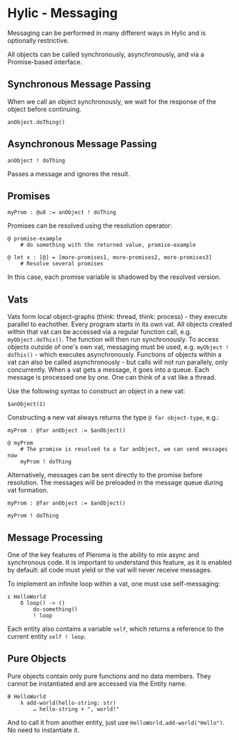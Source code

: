 # Hylic - Messaging

Messaging can be performed in many different ways in Hylic and is optionally restrictive.

All objects can be called synchronously, asynchronously, and via a Promise-based interface.

## Synchronous Message Passing

When we call an object synchronously, we wait for the response of the object before continuing.
```
anObject.doThing()
```
## Asynchronous Message Passing

```
anObject ! doThing
```
Passes a message and ignores the result.

## Promises

```
myProm : @u8 := anObject ! doThing
```

Promises can be resolved using the resolution operator:

```
@ promise-example
    # do something with the returned value, promise-example
    
@ let x : [@] = [more-promises1, more-promises2, more-promises3]
    # Resolve several promises
```

In this case, each promise variable is shadowed by the resolved version.

## Vats

Vats form local object-graphs (think: thread, think: process) - they execute parallel to eachother.  Every program starts in its own vat.  All objects created within that vat can be accessed via a regular function call, e.g. `myObject.doThis()`.  The function will then run synchronously.  To access objects outside of one's own vat, messaging must be used, e.g. `myObject ! doThis()` - which executes asynchronously.  Functions of objects within a vat can also be called asynchronously - but calls will not run parallely, only concurrently.  When a vat gets a message, it goes into a queue.  Each message is processed one by one.  One can think of a vat like a thread.

Use the following syntax to construct an object in a new vat:

```
$anObject(1)
```

Constructing a new vat always returns the type `@ far object-type`, e.g.:

```
myProm : @far anObject := $anObject()

@ myProm
    # The promise is resolved to a far anObject, we can send messages now
    myProm ! doThing
```

Alternatively, messages can be sent directly to the promise before resolution.  The messages will be preloaded in the message queue during vat formation.

```
myProm : @far anObject := $anObject()

myProm ! doThing
```

## Message Processing

One of the key features of Pleroma is the ability to mix async and synchronous code.  It is important to understand this feature, as it is enabled by default: all code must yield or the vat will never receive messages.

To implement an infinite loop within a vat, one must use self-messaging:

```
ε HelloWorld
	δ loop() -> ()
        do-something()
        ! loop
```

Each entity also contains a variable `self`, which returns a reference to the current entity `self ! loop`.

## Pure Objects

Pure objects contain only pure functions and no data members.  They cannot be instantiated and are accessed via the Entity name.

```
Ɵ HelloWorld
    λ add-world(hello-string: str)
        ↵ hello-string + ", world!"
```

And to call it from another entity, just use `HelloWorld.add-world("Hello")`.  No need to instantiate it.
